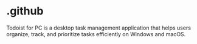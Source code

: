 # .github
Todoist for PC is a desktop task management application that helps users organize, track, and prioritize tasks efficiently on Windows and macOS.
